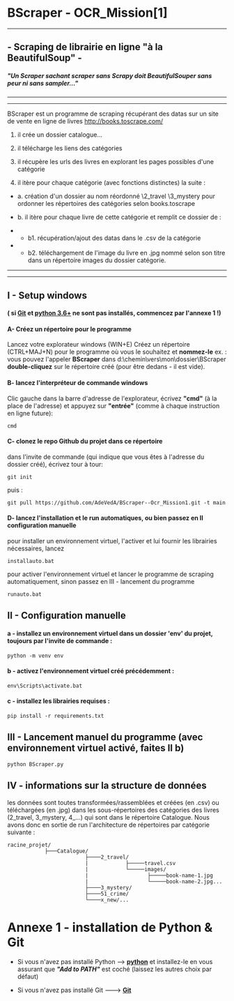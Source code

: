 # BScraper - OCR_Mission[1]
------------------------------------------
## - Scraping de librairie en ligne "à la BeautifulSoup" -

##### "Un Scraper sachant scraper sans Scrapy doit BeautifulSouper sans peur ni sans sampler..."
------------------------------------------
------------------------------------------
BScraper est un programme de scraping récupérant des datas sur un site de vente en ligne de livres http://books.toscrape.com/

1. il crée un dossier catalogue...

2. il télécharge les liens des catégories

3. il récupère les urls des livres en explorant les pages possibles d'une catégorie

4. il itère pour chaque catégorie (avec fonctions distinctes) la suite :

- a. création d'un dossier au nom réordonné \2_travel \3_mystery
pour ordonner les répertoires des catégories selon books.toscrape

- b. il itère pour chaque livre de cette catégorie et remplit ce dossier de :

- - b1. récupération/ajout des datas dans le .csv de la catégorie 

- - b2. téléchargement de l'image du livre en .jpg nommé selon son titre dans un répertoire images du dossier catégorie.
------------------------------------------
------------------------------------------
## I - Setup windows 
#### ( si [Git](https://github.com/git-for-windows/git/releases/download/v2.45.0.windows.1/Git-2.45.0-64-bit.exe) et [python 3.6+](https://www.python.org/ftp/python/3.12.3/python-3.12.3-amd64.exe) ne sont pas installés, commencez par l'annexe 1 !)

  #### A- Créez un répertoire pour le programme
Lancez votre explorateur windows (WIN+E) 
Créez un répertoire (CTRL+MAJ+N) pour le programme où vous le souhaitez et **nommez-le**
ex. : vous pouvez l'appeler **BScraper** dans d:\chemin\vers\mon\dossier\BScraper
**double-cliquez** sur le répertoire créé (pour être dedans - il est vide).

  #### B- lancez l'interpréteur de commande windows
Clic gauche dans la barre d'adresse de l'explorateur, écrivez **"cmd"** (à la place de l'adresse)
et appuyez sur **"entrée"** (comme à chaque instruction en ligne future):

	cmd
	
  #### C- clonez le repo Github du projet dans ce répertoire
dans l'invite de commande (qui indique que vous êtes à l'adresse du dossier créé), écrivez tour à tour:

	git init

puis : 

	git pull https://github.com/AdeVedA/BScraper--Ocr_Mission1.git -t main

  #### D- lancez l'installation et le run automatiques, ou bien passez en II configuration manuelle
pour installer un environnement virtuel, l'activer et lui fournir les librairies nécessaires, lancez 

	installauto.bat

pour activer l'environnement virtuel et lancer le programme de scraping automatiquement, sinon passez en III - lancement du programme

	runauto.bat

## II - Configuration manuelle

  #### a - installez un environnement virtuel dans un dossier 'env' du projet, toujours par l'invite de commande :
	
	python -m venv env
 
  #### b - activez l'environnement virtuel créé précédemment :
	
	env\Scripts\activate.bat
 
  #### c - installez les librairies requises :
	
	pip install -r requirements.txt
	
## III - Lancement manuel du programme (avec environnement virtuel activé, faites II b)

	python BScraper.py

## IV - informations sur la structure de données

les données sont toutes transformées/rassemblées et créées (en .csv) ou téléchargées (en .jpg) dans les sous-répertoires des catégories des livres (2_travel, 3_mystery, 4_...) qui sont dans le répertoire Catalogue.
Nous avons donc en sortie de run l'architecture de répertoires par catégorie suivante :

	racine_projet/
	      	    ├───Catalogue/
	      	                 ├────2_travel/
	      	                 |            ├─────travel.csv
	      	                 |            └─────images/
	      	                 |            	     ├─────book-name-1.jpg
	      	                 |            	     └─────book-name-2.jpg...
	      	                 ├────3_mystery/
	      	                 ├────51_crime/
	      	                 └────x_new/...
	      	    

# Annexe 1 - installation de Python & Git

- Si vous n'avez pas installé Python --> **[python](https://www.python.org/downloads/)** et installez-le en vous assurant que ***"Add to PATH"*** est coché (laissez les autres choix par défaut)

- Si vous n'avez pas installé Git  ---> **[Git](https://github.com/git-for-windows/git/releases/download/v2.45.0.windows.1/Git-2.45.0-64-bit.exe)**
